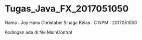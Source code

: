 # Tugas_Java_FX_2017051050

Nama  : Joy Hans Christabel Sinaga
Kelas : C
NPM   : 2017051050

Kodingan ada di file MainControl
